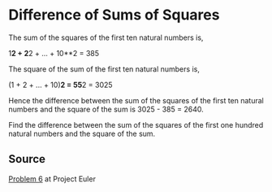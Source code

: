 # Difference of Sums of Squares

The sum of the squares of the first ten natural numbers is,

1**2 + 2**2 + ... + 10**2 = 385

The square of the sum of the first ten natural numbers is,

(1 + 2 + ... + 10)**2 = 55**2 = 3025

Hence the difference between the sum of the squares of the first ten natural numbers and the square of the sum is 3025 - 385 = 2640.

Find the difference between the sum of the squares of the first one hundred natural numbers and the square of the sum.

## Source
[Problem 6](http://projecteuler.net/problem=6) at Project Euler


